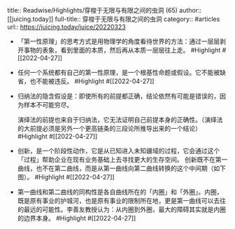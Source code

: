 title:: Readwise/Highlights/穿梭于无限与有限之间的虫洞 (65)
author:: [[juicing.today]]
full-title:: 穿梭于无限与有限之间的虫洞
category:: #articles
url:: https://juicing.today/juice/20220323

- 「第一性原理」的思考方式是用物理学的角度看待世界的方法：通过一层层剥开事物的表象，看到里面的本质，然后再从本质一层层往上走。 #Highlight #[[2022-04-27]]
- 任何一个系统都有自己的第一性原理，是一个根基性命题或假设。它不能被缺省，也不能被违反。 #Highlight #[[2022-04-27]]
- 归纳法的隐含假设是：即使所有的前提都正确，结论依然有可能是错误的，因为样本不可能穷尽。
  
  演绎法的前提也来自于归纳法，它无法证明自己前提本身的正确性。（演绎法的大前提必须是另外一个更高链条的三段论所推导出来的一个结论） #Highlight #[[2022-04-27]]
- 创新，是一个阶段性动作，它是从已知进入未知疆域的过程，它会通过这个「过程」帮助企业在现有业务基础上去寻找更大的生存空间。
  创新既不在第一曲线，也不在第二曲线，而是从第一曲线向第二曲线转换的这个中间期（如下图）。 #Highlight #[[2022-04-27]]
- 第一曲线和第二曲线的同构性是各自曲线所在的「内圈」和「外圈」。内圈，既是原有事业的护城河，也是原有事业的限制所在地，更是第一曲线可以去往的最远的可能性。李善友教授认为：从内圈到外圈，最大的障碍其实就是内圈的边界本身。 #Highlight #[[2022-04-27]]